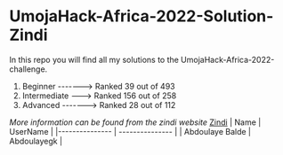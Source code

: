 # UmojaHack-Africa-2022-Solution-Zindi

In this repo you will find all my solutions to the UmojaHack-Africa-2022-challenge.

1. Beginner -------> Ranked 39 out of 493
2. Intermediate ---> Ranked 156 out of 258
3. Advanced -------> Ranked 28 out of 112

_More information can be found from the zindi website_
[Zindi](https://zindi.africa/users/Abdoulayegk/competitions)
| Name | UserName |
|--------------- | --------------- |
| Abdoulaye Balde | Abdoulayegk |
